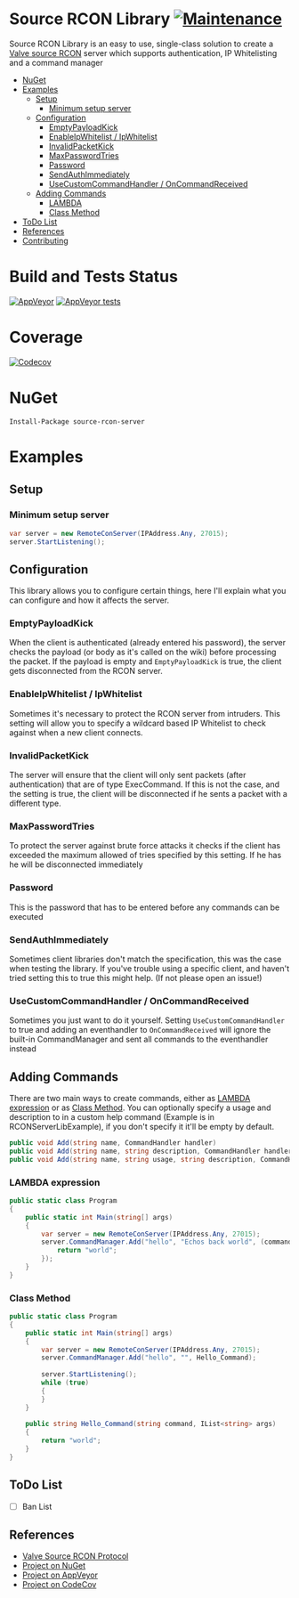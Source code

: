 # Source RCON Library [![Maintenance](https://img.shields.io/maintenance/yes/2018.svg)]()

Source RCON Library is an easy to use, single-class solution to create a [Valve source RCON](https://developer.valvesoftware.com/wiki/Source_RCON_Protocol) server which supports authentication,
IP Whitelisting and a command manager

* [NuGet](#nuget)
* [Examples](#examples)
    * [Setup](#setup)
        * [Minimum setup server](#minimum-setup-server)
    * [Configuration](#configuration)
        * [EmptyPayloadKick](#emptypayloadkick)
        * [EnableIpWhitelist / IpWhitelist](#enableipwhitelist-/-ipwhitelist)
        * [InvalidPacketKick](#invalidpacketkick)
        * [MaxPasswordTries](#maxpasswordtries)
        * [Password](#password)
        * [SendAuthImmediately](#sendauthimmediately)
        * [UseCustomCommandHandler / OnCommandReceived](#usecustomcommandhandler-/-oncommandreceived)
    * [Adding Commands](#adding-commands)
        * [LAMBDA](#lambda-expression)
        * [Class Method](#class-method)
* [ToDo List](#todo-list)
* [References](#references)
* [Contributing](#contributing)

# Build and Tests Status

[![AppVeyor](https://img.shields.io/appveyor/ci/subtixx/source-rcon-library.svg?logo=appveyor)](https://ci.appveyor.com/project/Subtixx/source-rcon-library)
[![AppVeyor tests](https://img.shields.io/appveyor/tests/Subtixx/source-rcon-library.svg?logo=appveyor)](https://ci.appveyor.com/project/Subtixx/source-rcon-library)

# Coverage

[![Codecov](https://img.shields.io/codecov/c/github/subtixx/source-rcon-library.svg)](https://codecov.io/gh/Subtixx/source-rcon-library)

# NuGet
```
Install-Package source-rcon-server
```

# Examples

## Setup

### Minimum setup server
```csharp
var server = new RemoteConServer(IPAddress.Any, 27015);
server.StartListening();
```

## Configuration

This library allows you to configure certain things, here I'll explain what you can configure and
how it affects the server.

### EmptyPayloadKick

When the client is authenticated (already entered his password), the server checks the payload
(or body as it's called on the wiki) before processing the packet.
If the payload is empty and `EmptyPayloadKick` is true, the client gets disconnected from the RCON server.

### EnableIpWhitelist / IpWhitelist

Sometimes it's necessary to protect the RCON server from intruders. This setting will allow you to
specify a wildcard based IP Whitelist to check against when a new client connects.

### InvalidPacketKick

The server will ensure that the client will only sent packets (after authentication) that are of type
ExecCommand. If this is not the case, and the setting is true, the client will be disconnected if he
sents a packet with a different type. 

### MaxPasswordTries

To protect the server against brute force attacks it checks if the client has exceeded the maximum
allowed of tries specified by this setting. If he has he will be disconnected immediately

### Password

This is the password that has to be entered before any commands can be executed

### SendAuthImmediately

Sometimes client libraries don't match the specification, this was the case when testing the library.
If you've trouble using a specific client, and haven't tried setting this to true this might help.
(If not please open an issue!)

### UseCustomCommandHandler / OnCommandReceived

Sometimes you just want to do it yourself. Setting `UseCustomCommandHandler` to true and adding an eventhandler
to `OnCommandReceived` will ignore the built-in CommandManager and sent all commands to the eventhandler instead

## Adding Commands

There are two main ways to create commands, either as [LAMBDA expression](#lambda-expression)
or as [Class Method](#class-method). You can optionally specify a usage and description to in a custom
help command (Example is in RCONServerLibExample), if you don't specify it it'll be empty by default.

```csharp
public void Add(string name, CommandHandler handler)
public void Add(string name, string description, CommandHandler handler)
public void Add(string name, string usage, string description, CommandHandler handler)
```

### LAMBDA expression

```csharp
public static class Program
{
    public static int Main(string[] args)
    {
        var server = new RemoteConServer(IPAddress.Any, 27015);
        server.CommandManager.Add("hello", "Echos back world", (command, arguments) => {
            return "world";
        });
    }
}
```

### Class Method

```csharp
public static class Program
{
    public static int Main(string[] args)
    {
        var server = new RemoteConServer(IPAddress.Any, 27015);
        server.CommandManager.Add("hello", "", Hello_Command);
        
        server.StartListening();
        while (true)
        {
        }
    }
    
    public string Hello_Command(string command, IList<string> args)
    {
        return "world";
    }
}
```

## ToDo List

* [ ] Ban List

## References

* [Valve Source RCON Protocol](https://developer.valvesoftware.com/wiki/Source_RCON_Protocol)
* [Project on NuGet](https://www.nuget.org/packages/source-rcon-server)
* [Project on AppVeyor](https://ci.appveyor.com/project/Subtixx/source-rcon-library)
* [Project on CodeCov](https://codecov.io/gh/Subtixx/source-rcon-library)